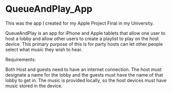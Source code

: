 # QueueAndPlay_App

This was the app I created for my Apple Project Final in my University.

QueueAndPlay is an app for iPhone and Apple tablets that allow one user to host a lobby and allow other users to create a playlist to play on the host device. This primary purpose of this is for party hosts can let other people select what music they wish to hear.

Requirements:

Both Host and guests need to have an internet connection.
The host must designate a name for the lobby and the guests must have the name of that lobby to get in.
The music is provided locally, so the host devices must have music stored in the device.
